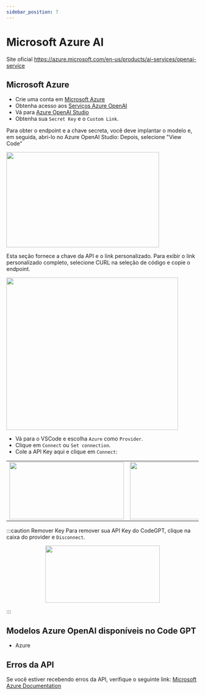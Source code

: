 ```yaml
---
sidebar_position: 7
---
```


# Microsoft Azure AI

Site oficial https://azure.microsoft.com/en-us/products/ai-services/openai-service

## Microsoft Azure
- Crie uma conta em [Microsoft Azure](https://azure.microsoft.com/en-us/free)
- Obtenha acesso aos [Serviços Azure OpenAI](https://azure.microsoft.com/en-us/products/ai-services/openai-service)
- Vá para [Azure OpenAI Studio](https://oai.azure.com/)
- Obtenha sua `Secret Key` e o `Custom Link`.

Para obter o endpoint e a chave secreta, você deve implantar o modelo e, em seguida, abri-lo no Azure OpenAI Studio:
Depois, selecione "View Code"

<img width="400" height="250" src="https://github.com/davila7/code-gpt-docs/assets/6216945/863be7d6-da26-460e-a365-c40b282d81e1" />

Esta seção fornece a chave da API e o link personalizado. Para exibir o link personalizado completo, selecione CURL na seleção de código e copie o endpoint.

  <img width="450" height="400" src="https://github.com/davila7/code-gpt-docs/assets/6216945/cbc54b0a-4afb-4ce5-9d4e-ba20cbe675dd" />


- Vá para o VSCode e escolha `Azure` como `Provider`.
- Clique em `Connect` ou `Set connection`.
- Cole a API Key aqui e clique em `Connect`:
 
<table>
  <tr>
    <td align="center">
      <img width="300" height="150" src="https://github.com/user-attachments/assets/a1062d6a-e588-46f8-853a-d0d76115821b" />
    </td>
    <td align="center">
      <img width="300" height="150" src="https://github.com/user-attachments/assets/20e08978-313a-4ba4-99d9-54d3a19ccc28"/>  
       </td>
  </tr>
</table>

:::caution Remover Key
Para remover sua API Key do CodeGPT, clique na caixa do provider e `Disconnect`.

<p align="center">
      <img width="300" height="150" src="https://github.com/user-attachments/assets/3f4b05d4-f994-48b9-b43f-fa17bba97fe2" />
</p>

:::

## Modelos Azure OpenAI disponíveis no Code GPT
- Azure

## Erros da API
Se você estiver recebendo erros da API, verifique o seguinte link: [Microsoft Azure Documentation](https://azure.microsoft.com/en-us/products/ai-services/openai-service/)
